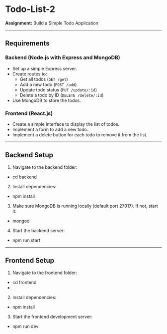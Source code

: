 # Todo-List-2

**Assignment:** Build a Simple Todo Application

---

## Requirements

### Backend (Node.js with Express and MongoDB)
- Set up a simple Express server.
- Create routes to:
  - Get all todos (`GET /get`)
  - Add a new todo (`POST /add`)
  - Update todo status (`PUT /update/:id`)
  - Delete a todo by ID (`DELETE /delete/:id`)
- Use MongoDB to store the todos.

### Frontend (React.js)
- Create a simple interface to display the list of todos.
- Implement a form to add a new todo.
- Implement a delete button for each todo to remove it from the list.

---

## Backend Setup

1. Navigate to the backend folder:
- cd backend

2. Install dependencies:
- npm install

3. Make sure MongoDB is running locally (default port 27017). If not, start it:
- mongod

4. Start the backend server:
- npm run start

---
## Frontend Setup

1. Navigate to the frontend folder:
- cd frontend
- 
2. Install dependencies:
- npm install
  
3. Start the frontend development server:
- npm run dev

